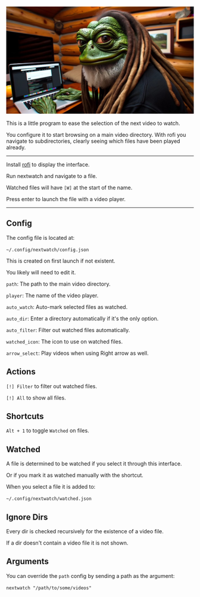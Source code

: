 ![](image.jpg)

This is a little program to ease the selection of the next video to watch.

You configure it to start browsing on a main video directory. With rofi you navigate to subdirectories, clearly seeing which files have been played already.

---

Install [rofi](https://github.com/davatorium/rofi) to display the interface.

Run nextwatch and navigate to a file.

Watched files will have `[W]` at the start of the name.

Press enter to launch the file with a video player.

---

## Config

The config file is located at:

`~/.config/nextwatch/config.json`

This is created on first launch if not existent.

You likely will need to edit it.

`path`: The path to the main video directory.

`player`: The name of the video player.

`auto_watch`: Auto-mark selected files as watched.

`auto_dir`: Enter a directory automatically if it's the only option.

`auto_filter`: Filter out watched files automatically.

`watched_icon`: The icon to use on watched files.

`arrow_select`: Play videos when using Right arrow as well.

## Actions

`[!] Filter` to filter out watched files.

`[!] All` to show all files.

## Shortcuts

`Alt + 1` to toggle `Watched` on files.

## Watched

A file is determined to be watched if you select it through this interface.

Or if you mark it as watched manually with the shortcut.

When you select a file it is added to:

`~/.config/nextwatch/watched.json`

## Ignore Dirs

Every dir is checked recursively for the existence of a video file.

If a dir doesn't contain a video file it is not shown.

## Arguments

You can override the `path` config by sending a path as the argument:

`nextwatch "/path/to/some/videos"`